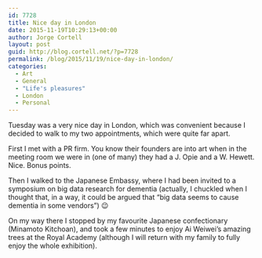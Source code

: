 ```yaml
---
id: 7728
title: Nice day in London
date: 2015-11-19T10:29:13+00:00
author: Jorge Cortell
layout: post
guid: http://blog.cortell.net/?p=7728
permalink: /blog/2015/11/19/nice-day-in-london/
categories:
  - Art
  - General
  - "Life's pleasures"
  - London
  - Personal
---
```


  
Tuesday was a very nice day in London, which was convenient because I decided to walk to my two appointments, which were quite far apart.

First I met with a PR firm. You know their founders are into art when in the meeting room we were in (one of many) they had a J. Opie and a W. Hewett. Nice. Bonus points.

Then I walked to the Japanese Embassy, where I had been invited to a symposium on big data research for dementia (actually, I chuckled when I thought that, in a way, it could be argued that “big data seems to cause dementia in some vendors”) 😉

On my way there I stopped by my favourite Japanese confectionary (Minamoto Kitchoan), and took a few minutes to enjoy Ai Weiwei’s amazing trees at the Royal Academy (although I will return with my family to fully enjoy the whole exhibition).